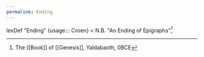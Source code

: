 ```yaml
---
permalink: Ending
---
```

lexDef "Ending" {usage::: Croen} < N.B. "An Ending of Epigraphs"[^EndingCroen]

[^EndingCroen]: The [[Book]] of [[Genesis]], Yaldabaoth, 0BCE
